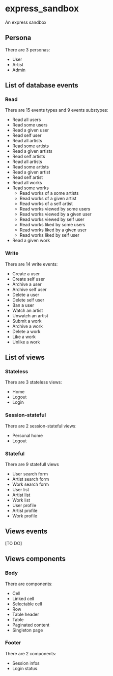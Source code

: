 # express_sandbox
An express sandbox

## Persona
There are 3 personas:
- User
- Artist
- Admin

## List of database events

### Read
There are 15 events types and 9 events substypes:
- Read all users
- Read some users
- Read a given user
- Read self user
- Read all artists
- Read some artists
- Read a given artists
- Read self artists
- Read all artists
- Read some artists
- Read a given artist
- Read self artist
- Read all works
- Read some works
    - Read works of a some artists
    - Read works of a given artist
    - Read works of a self artist
    - Read works viewed by some users
    - Read works viewed by a given user
    - Read works viewed by self user
    - Read works liked by some users
    - Read works liked by a given user
    - Read works liked by self user
- Read a given work

### Write

There are 14 write events:
- Create a user
- Create self user
- Archive a user
- Archive self user
- Delete a user
- Delete self user
- Ban a user
- Watch an artist
- Unwatch an artist
- Submit a work
- Archive a work
- Delete a work
- Like a work
- Unlike a work

## List of views

### Stateless

There are 3 stateless views:
- Home
- Logout
- Login

### Session-stateful

There are 2 session-stateful views:
- Personal home
- Logout

### Stateful

There are 9 statefull views
- User search form
- Artist search form
- Work search form
- User list
- Artist list
- Work list
- User profile
- Artist profile
- Work profile

## Views events
 
 [TO DO]

 ## Views components

### Body

 There are components:
 - Cell
 - Linked cell
 - Selectable cell
 - Row
 - Table header
 - Table
 - Paginated content
 - Singleton page

 ### Footer

 There are 2 components:
 - Session infos
 - Login status